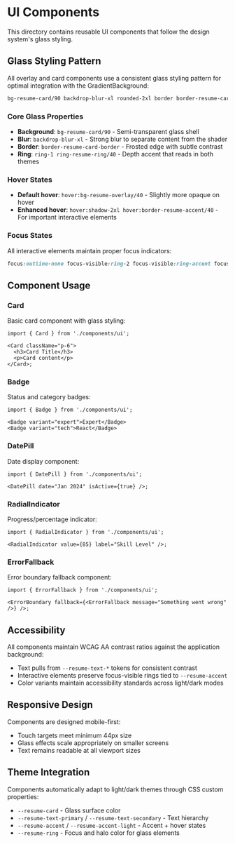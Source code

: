 # UI Components

This directory contains reusable UI components that follow the design system's glass styling.

## Glass Styling Pattern

All overlay and card components use a consistent glass styling pattern for optimal integration with the GradientBackground:

```css
bg-resume-card/90 backdrop-blur-xl rounded-2xl border border-resume-card-border ring-1 ring-resume-ring/40
```

### Core Glass Properties

- **Background**: `bg-resume-card/90` - Semi-transparent glass shell
- **Blur**: `backdrop-blur-xl` - Strong blur to separate content from the shader
- **Border**: `border-resume-card-border` - Frosted edge with subtle contrast
- **Ring**: `ring-1 ring-resume-ring/40` - Depth accent that reads in both themes

### Hover States

- **Default hover**: `hover:bg-resume-overlay/40` - Slightly more opaque on hover
- **Enhanced hover**: `hover:shadow-2xl hover:border-resume-accent/40` - For important interactive elements

### Focus States

All interactive elements maintain proper focus indicators:

```css
focus:outline-none focus-visible:ring-2 focus-visible:ring-accent focus-visible:ring-offset-2
```

## Component Usage

### Card

Basic card component with glass styling:

```tsx
import { Card } from './components/ui';

<Card className="p-6">
  <h3>Card Title</h3>
  <p>Card content</p>
</Card>;
```

### Badge

Status and category badges:

```tsx
import { Badge } from './components/ui';

<Badge variant="expert">Expert</Badge>
<Badge variant="tech">React</Badge>
```

### DatePill

Date display component:

```tsx
import { DatePill } from './components/ui';

<DatePill date="Jan 2024" isActive={true} />;
```

### RadialIndicator

Progress/percentage indicator:

```tsx
import { RadialIndicator } from './components/ui';

<RadialIndicator value={85} label="Skill Level" />;
```

### ErrorFallback

Error boundary fallback component:

```tsx
import { ErrorFallback } from './components/ui';

<ErrorBoundary fallback={<ErrorFallback message="Something went wrong" />} />;
```

## Accessibility

All components maintain WCAG AA contrast ratios against the application background:

- Text pulls from `--resume-text-*` tokens for consistent contrast
- Interactive elements preserve focus-visible rings tied to `--resume-accent`
- Color variants maintain accessibility standards across light/dark modes

## Responsive Design

Components are designed mobile-first:

- Touch targets meet minimum 44px size
- Glass effects scale appropriately on smaller screens
- Text remains readable at all viewport sizes

## Theme Integration

Components automatically adapt to light/dark themes through CSS custom properties:

- `--resume-card` - Glass surface color
- `--resume-text-primary` / `--resume-text-secondary` - Text hierarchy
- `--resume-accent` / `--resume-accent-light` - Accent + hover states
- `--resume-ring` - Focus and halo color for glass elements

